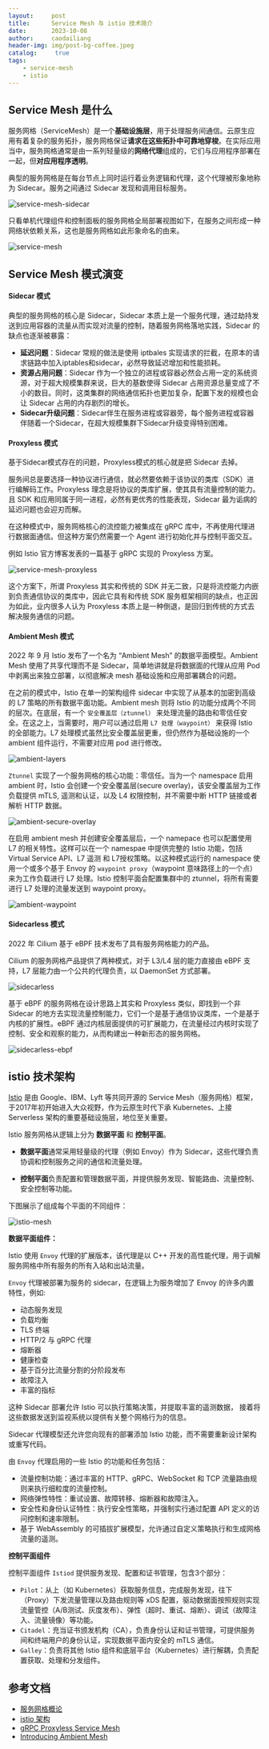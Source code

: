 ```yaml
---
layout:     post
title:      Service Mesh 与 istio 技术简介
date:       2023-10-08
author:     caodailiang
header-img: img/post-bg-coffee.jpeg
catalog: 	 true
tags:
    - service-mesh
    - istio
---
```


## Service Mesh 是什么
服务网格（ServiceMesh）是一个**基础设施层**，用于处理服务间通信。云原生应用有着复杂的服务拓扑，服务网格保证**请求在这些拓扑中可靠地穿梭**。在实际应用当中，服务网格通常是由一系列轻量级的**网络代理**组成的，它们与应用程序部署在一起，但**对应用程序透明**。

典型的服务网格是在每台节点上同时运行着业务逻辑和代理，这个代理被形象地称为 Sidecar。服务之间通过 Sidecar 发现和调用目标服务。

![service-mesh-sidecar](https://caodailiang.github.io/img/posts/service-mesh-sidecar.png)

只看单机代理组件和控制面板的服务网格全局部署视图如下，在服务之间形成一种网络状依赖关系，这也是服务网格如此形象命名的由来。

![service-mesh](https://caodailiang.github.io/img/posts/service-mesh.png)

## Service Mesh 模式演变
#### Sidecar 模式

典型的服务网格的核心是 Sidecar，Sidecar 本质上是一个服务代理，通过劫持发送到应用容器的流量从而实现对流量的控制，随着服务网格落地实践，Sidecar 的缺点也逐渐被暴露：
- **延迟问题**：Sidecar 常规的做法是使用 iptbales 实现请求的拦截，在原本的请求链路中加入iptables和sidecar，必然导致延迟增加和性能损耗。
- **资源占用问题**：Sidecar 作为一个独立的进程或容器必然会占用一定的系统资源，对于超大规模集群来说，巨大的基数使得 Sidecar 占用资源总量变成了不小的数目。同时，这类集群的网络通信拓扑也更加复杂，配置下发的规模也会让 Sidecar 占用的内存剧烈的增长。
- **Sidecar升级问题**：Sidecar伴生在服务进程或容器旁，每个服务进程或容器伴随着一个Sidecar，在超大规模集群下Sidecar升级变得特别困难。

#### Proxyless 模式

基于Sidecar模式存在的问题，Proxyless模式的核心就是把 Sidecar 去掉。

服务间总是要选择一种协议进行通信，就必然要依赖于该协议的类库（SDK）进行编解码工作。Proxyless 理念是将协议的类库扩展，使其具有流量控制的能力。且 SDK 和应用同属于同一进程，必然有更优秀的性能表现，Sidecar 最为诟病的延迟问题也会迎刃而解。

在这种模式中，服务网格核心的流控能力被集成在 gRPC 库中，不再使用代理进行数据面通信。但这种方案仍然需要一个 Agent 进行初始化并与控制平面交互。

例如 Istio 官方博客发表的一篇基于 gRPC 实现的 Proxyless 方案。

![service-mesh-proxyless](https://caodailiang.github.io/img/posts/service-mesh-proxyless.svg)

这个方案下，所谓 Proxyless 其实和传统的 SDK 并无二致，只是将流控能力内嵌到负责通信协议的类库中，因此它具有和传统 SDK 服务框架相同的缺点，也正因为如此，业内很多人认为 Proxyless 本质上是一种倒退，是回归到传统的方式去解决服务通信的问题。

#### Ambient Mesh 模式

2022 年 9 月 Istio 发布了一个名为 “Ambient Mesh” 的数据平面模型。Ambient Mesh 使用了共享代理而不是 Sidecar，简单地讲就是将数据面的代理从应用 Pod 中剥离出来独立部署，以彻底解决 mesh 基础设施和应用部署耦合的问题。

在之前的模式中，Istio 在单一的架构组件 sidecar 中实现了从基本的加密到高级的 L7 策略的所有数据平面功能。Ambient mesh 则将 Istio 的功能分成两个不同的层次。在底层，有一个 `安全覆盖层（ztunnel）` 来处理流量的路由和零信任安全。在这之上，当需要时，用户可以通过启用 `L7 处理（waypoint）` 来获得 Istio 的全部能力。L7 处理模式虽然比安全覆盖层更重，但仍然作为基础设施的一个 ambient 组件运行，不需要对应用 pod 进行修改。

![ambient-layers](https://caodailiang.github.io/img/posts/service-mesh-ambient-layers.png)

`Ztunnel` 实现了一个服务网格的核心功能：零信任。当为一个 namespace 启用 ambient 时，Istio 会创建一个安全覆盖层(secure overlay)，该安全覆盖层为工作负载提供 mTLS, 遥测和认证，以及 L4 权限控制，并不需要中断 HTTP 链接或者解析 HTTP 数据。

![ambient-secure-overlay](https://caodailiang.github.io/img/posts/service-mesh-ambient-secure-overlay.png)

在启用 ambient mesh 并创建安全覆盖层后，一个 namepace 也可以配置使用 L7 的相关特性。这样可以在一个 namespae 中提供完整的 Istio 功能，包括 Virtual Service API、L7 遥测 和 L7授权策略。以这种模式运行的 namespace 使用一个或多个基于 Envoy 的 `waypoint proxy`（waypoint 意味路径上的一个点） 来为工作负载进行 L7 处理。Istio 控制平面会配置集群中的 ztunnel，将所有需要进行 L7 处理的流量发送到 waypoint proxy。

![ambient-waypoint](https://caodailiang.github.io/img/posts/service-mesh-ambient-waypoint.png)

#### Sidecarless 模式

2022 年 Cilium 基于 eBPF 技术发布了具有服务网格能力的产品。

Cilium 的服务网格产品提供了两种模式，对于 L3/L4 层的能力直接由 eBPF 支持，L7 层能力由一个公共的代理负责，以 DaemonSet 方式部署。

![sidecarless](https://caodailiang.github.io/img/posts/service-mesh-sidecarless.png)

基于 eBPF 的服务网格在设计思路上其实和 Proxyless 类似，即找到一个非 Sidecar 的地方去实现流量控制能力，它们一个是基于通信协议类库，一个是基于内核的扩展性。eBPF 通过内核层面提供的可扩展能力，在流量经过内核时实现了控制、安全和观察的能力，从而构建出一种新形态的服务网格。

![sidecarless-ebpf](https://caodailiang.github.io/img/posts/service-mesh-sidecarless-ebpf.webp)

## istio 技术架构

[Istio](https://istio.io/zh) 是由 Google、IBM、Lyft 等共同开源的 Service Mesh（服务网格）框架，于2017年初开始进入大众视野，作为云原生时代下承 Kubernetes、上接 Serverless 架构的重要基础设施层，地位至关重要。

Istio 服务网格从逻辑上分为 **数据平面** 和 **控制平面**。

- **数据平面**通常采用轻量级的代理（例如 Envoy）作为 Sidecar，这些代理负责协调和控制服务之间的通信和流量处理。

- **控制平面**负责配置和管理数据平面，并提供服务发现、智能路由、流量控制、安全控制等功能。

下图展示了组成每个平面的不同组件：

![istio-mesh](https://caodailiang.github.io/img/posts/service-mesh-istio-arch.svg)

**数据平面组件：**

Istio 使用 `Envoy` 代理的扩展版本，该代理是以 C++ 开发的高性能代理，用于调解服务网格中所有服务的所有入站和出站流量。

`Envoy` 代理被部署为服务的 sidecar，在逻辑上为服务增加了 Envoy 的许多内置特性，例如:

- 动态服务发现
- 负载均衡
- TLS 终端
- HTTP/2 与 gRPC 代理
- 熔断器
- 健康检查
- 基于百分比流量分割的分阶段发布
- 故障注入
- 丰富的指标

这种 Sidecar 部署允许 Istio 可以执行策略决策，并提取丰富的遥测数据， 接着将这些数据发送到监视系统以提供有关整个网格行为的信息。

Sidecar 代理模型还允许您向现有的部署添加 Istio 功能，而不需要重新设计架构或重写代码。

由 `Envoy` 代理启用的一些 Istio 的功能和任务包括：

- 流量控制功能：通过丰富的 HTTP、gRPC、WebSocket 和 TCP 流量路由规则来执行细粒度的流量控制。
- 网络弹性特性：重试设置、故障转移、熔断器和故障注入。
- 安全性和身份认证特性：执行安全性策略，并强制实行通过配置 API 定义的访问控制和速率限制。
- 基于 WebAssembly 的可插拔扩展模型，允许通过自定义策略执行和生成网格流量的遥测。

**控制平面组件**

控制平面组件 `Istiod` 提供服务发现、配置和证书管理，包含3个部分：

- `Pilot`：从上（如 Kubernetes）获取服务信息，完成服务发现，往下（Proxy）下发流量管理以及路由规则等 xDS 配置，驱动数据面按照规则实现流量管控（A/B测试、灰度发布）、弹性（超时、重试、熔断）、调试（故障注入、流量镜像）等功能。
- `Citadel`：充当证书颁发机构（CA），负责身份认证和证书管理，可提供服务间和终端用户的身份认证，实现数据平面内安全的 mTLS 通信。
- `Galley`：负责将其他 Istio 组件和底层平台（Kubernetes）进行解耦，负责配置获取、处理和分发组件。

## 参考文档
- [服务网格概论](https://www.thebyte.com.cn/ServiceMesh/summary.html)
- [istio 架构](https://istio.io/latest/zh/docs/ops/deployment/architecture/)
- [gRPC Proxyless Service Mesh](https://istio.io/latest/blog/2021/proxyless-grpc/)
- [Introducing Ambient Mesh](https://istio.io/latest/blog/2022/introducing-ambient-mesh/)